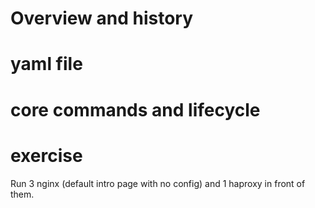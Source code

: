 # Overview and history

# yaml file

# core commands and lifecycle

# exercise
Run 3 nginx (default intro page with no config) and 1 haproxy in front of them.

